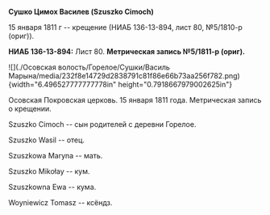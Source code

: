 **Сушко Цимох Василев (Szuszko Cimoch)**

15 января 1811 г -- крещение (НИАБ 136-13-894, лист 80, №5/1810-р
(ориг)).

**НИАБ 136-13-894:** Лист 80. **Метрическая запись №5/1811-р (ориг).**

![](./Осовская волость/Горелое/Сушки/Василь Марына/media/232f8e14729d2838791c81f86e66b73aa256f782.png){width="6.496527777777778in"
height="0.7918667979002625in"}

Осовская Покровская церковь. 15 января 1811 года. Метрическая запись о
крещении.

Szuszko Cimoch -- сын родителей с деревни Горелое.

Szuszko Wasil -- отец.

Szuszkowa Maryna -- мать.

Szuszko Mikołay -- кум.

Szuszkowna Ewa -- кума.

Woyniewicz Tomasz -- ксёндз.
